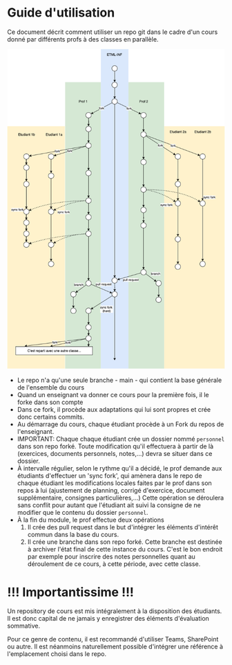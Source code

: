 # Guide d'utilisation

Ce document décrit comment utiliser un repo git dans le cadre d'un cours donné par différents profs à des classes en parallèle.

![diag](assets/UseGitForCourse.png)

- Le repo n'a qu'une seule branche - main - qui contient la base générale de l'ensemble du cours
- Quand un enseignant va donner ce cours pour la première fois, il le forke dans son compte
- Dans ce fork, il procède aux adaptations qui lui sont propres et crée donc certains commits.
- Au démarrage du cours, chaque étudiant procède à un Fork du repos de l'enseignant.
- IMPORTANT: Chaque chaque étudiant crée un dossier nommé `personnel` dans son repo forké. Toute modification qu'il effectuera à partir de là (exercices, documents personnels, notes,...) devra se situer dans ce dossier.
- À intervalle régulier, selon le rythme qu'il a décidé, le prof demande aux étudiants d'effectuer un 'sync fork', qui amènera dans le repo de chaque étudiant les modifications locales faites par le prof dans son repos à lui (ajustement de planning, corrigé d'exercice, document supplémentaire, consignes particulières,...)
Cette opération se déroulera sans conflit pour autant que l'étudiant ait suivi la consigne de ne modifier que le contenu du dossier `personnel`.
- À la fin du module, le prof effectue deux opérations
  1. Il crée des pull request dans le but d'intégrer les éléments d'intérêt commun dans la base du cours.
  2. Il crée une branche dans son repo forké. Cette branche est destinée à archiver l'état final de cette instance du cours. C'est le bon endroit par exemple pour inscrire des notes personnelles quant au déroulement de ce cours, à cette période, avec cette classe.

# !!! Importantissime !!!

Un repository de cours est mis intégralement à la disposition des étudiants. Il est donc capital de ne jamais y enregistrer des éléments d'évaluation sommative.

Pour ce genre de contenu, il est recommandé d'utiliser Teams, SharePoint ou autre. Il est néanmoins naturellement possible d'intégrer une référence à l'emplacement choisi dans le repo.